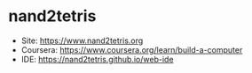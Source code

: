 # nand2tetris
- Site: https://www.nand2tetris.org
- Coursera: https://www.coursera.org/learn/build-a-computer
- IDE: https://nand2tetris.github.io/web-ide
